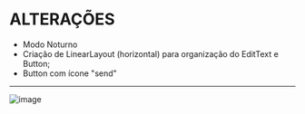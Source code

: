 # ALTERAÇÕES
- Modo Noturno
- Criação de LinearLayout (horizontal) para organização do EditText e Button;
- Button com ícone "send"
 
***
 
![image](https://user-images.githubusercontent.com/84392613/198452112-ecd6eca1-6086-4856-9774-56610e72a77f.png)
